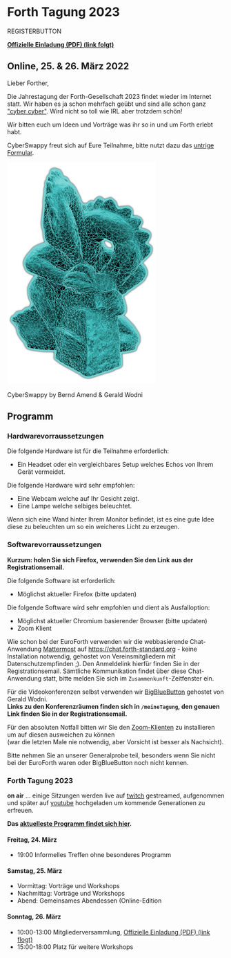 # Forth Tagung 2023
REGISTERBUTTON

__[Offizielle Einladung (PDF) (link folgt)](/files/2022/FG-Mitgliederversammlung-2022-05-08.pdf)__

## Online, 25. & 26. März 2022

Lieber Forther,

Die Jahrestagung der Forth-Gesellschaft 2023 findet wieder im Internet statt.
Wir haben es ja schon mehrfach geübt und sind alle schon ganz ["cyber cyber"](https://www.youtube.com/watch?v=WY6KkRsS26M).
Wird nicht so toll wie IRL aber trotzdem schön!

Wir bitten euch um Ideen und Vorträge was ihr so in und um Forth erlebt habt.

CyberSwappy freut sich auf Eure Teilnahme, bitte nutzt dazu das [untrige Formular](#register).

![Cyberswappy](/images/2022/cyberswappy-small.png)

CyberSwappy by Bernd Amend & Gerald Wodni

## Programm

### Hardwarevorraussetzungen
Die folgende Hardware ist für die Teilnahme erforderlich:
- Ein Headset oder ein vergleichbares Setup welches Echos von Ihrem Gerät vermeidet.

Die folgende Hardware wird sehr empfohlen:
- Eine Webcam welche auf Ihr Gesicht zeigt.
- Eine Lampe welche selbiges beleuchtet.

Wenn sich eine Wand hinter Ihrem Monitor befindet, ist es eine gute Idee diese zu beleuchten um so ein weicheres Licht zu erzeugen. 

### Softwarevorraussetzungen

__Kurzum: holen Sie sich Firefox, verwenden Sie den Link aus der Registrationsemail.__

Die folgende Software ist erforderlich:
- Möglichst aktueller Firefox (bitte updaten)

Die folgende Software wird sehr empfohlen und dient als Ausfalloption:
- Möglichst aktueller Chromium basierender Browser (bitte updaten)
- Zoom Klient

Wie schon bei der EuroForth verwenden wir die webbasierende Chat-Anwendung [Mattermost](https://mattermost.com/) auf https://chat.forth-standard.org - keine Installation notwendig, gehostet von Vereinsmitgliedern mit Datenschutzempfinden ;).
Den Anmeldelink hierfür finden Sie in der Registrationsemail.
Sämtliche Kommunikation findet über diese Chat-Anwendung statt, bitte melden Sie sich im `Zusammenkunft`-Zeitfenster ein.

Für die Videokonferenzen selbst verwenden wir [BigBlueButton](https://bigbluebutton.org/) gehostet von Gerald Wodni.  
__Links zu den Konferenzräumen finden sich in `/meineTagung`, den genauen Link finden Sie in der Registrationsemail.__

Für den absoluten Notfall bitten wir Sie den [Zoom-Klienten](https://zoom.us/)
zu installieren um auf diesen ausweichen zu können  
(war die letzten Male nie notwendig, aber Vorsicht ist besser als Nachsicht).

Bitte nehmen Sie an unserer Generalprobe teil, besonders wenn Sie nicht bei der EuroForth waren oder BigBlueButton noch nicht kennen.

### Forth Tagung 2023
**on air** ... einige Sitzungen werden live auf [twitch](https://www.twitch.tv/4ther) gestreamed, aufgenommen und später auf [youtube](https://www.youtube.com/channel/UC_mpkwOO_1ILd66GUTNVPQg) hochgeladen um kommende Generationen zu erfreuen.

__Das [aktuelleste Programm findet sich hier](/program).__

#### Freitag, 24. März
- 19:00 Informelles Treffen ohne besonderes Programm

#### Samstag, 25. März
- Vormittag: Vorträge und Workshops
- Nachmittag: Vorträge und Workshops
- Abend: Gemeinsames Abendessen (Online-Edition

#### Sonntag, 26. März
- 10:00-13:00 Mitgliederversammlung, [Offizielle Einladung (PDF) (link flogt)](/files/2022/FG-Mitgliederversammlung-2022-05-08.pdf)
- 15:00-18:00 Platz für weitere Workshops

